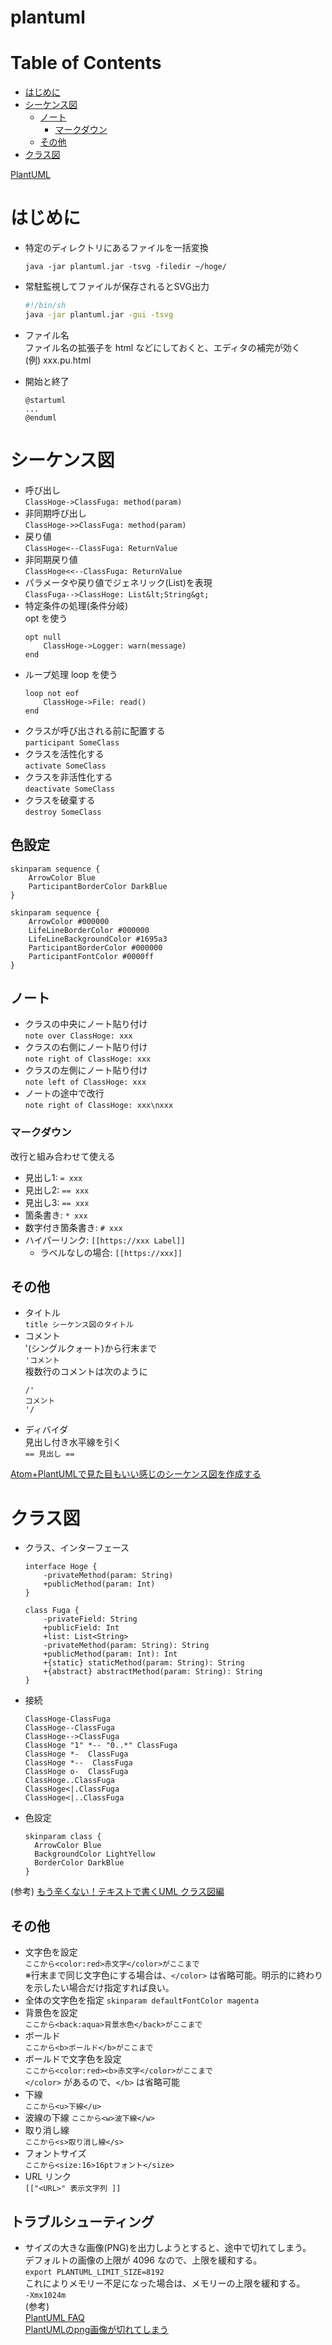 # plantuml

Table of Contents
=================

* [はじめに](#はじめに)
* [シーケンス図](#シーケンス図)
   * [ノート](#ノート)
      * [マークダウン](#マークダウン)
   * [その他](#その他)
* [クラス図](#クラス図)

[PlantUML](http://plantuml.com/)

# はじめに
* 特定のディレクトリにあるファイルを一括変換  
  ```
  java -jar plantuml.jar -tsvg -filedir ~/hoge/
  ```
* 常駐監視してファイルが保存されるとSVG出力  
  ```bash
  #!/bin/sh
  java -jar plantuml.jar -gui -tsvg
  ```
* ファイル名  
ファイル名の拡張子を html などにしておくと、エディタの補完が効く  
(例) xxx.pu.html

* 開始と終了  
  ```
  @startuml
  ...
  @enduml
  ```

# シーケンス図
* 呼び出し  
  `ClassHoge->ClassFuga: method(param)`
* 非同期呼び出し  
  `ClassHoge->>ClassFuga: method(param)`
* 戻り値  
  `ClassHoge<--ClassFuga: ReturnValue`
* 非同期戻り値  
  `ClassHoge<<--ClassFuga: ReturnValue`
* パラメータや戻り値でジェネリック(List<String>)を表現  
  `ClassFuga-->ClassHoge: List&lt;String&gt;`
* 特定条件の処理(条件分岐)  
opt を使う
  ```
  opt null
      ClassHoge->Logger: warn(message)
  end
  ```
* ループ処理
loop を使う  
  ```
  loop not eof
      ClassHoge->File: read()
  end
  ```
* クラスが呼び出される前に配置する  
`participant SomeClass`
* クラスを活性化する  
`activate SomeClass`
* クラスを非活性化する  
`deactivate SomeClass`
* クラスを破棄する  
`destroy SomeClass`


## 色設定
```
skinparam sequence {
    ArrowColor Blue
    ParticipantBorderColor DarkBlue
}
```
```
skinparam sequence {
    ArrowColor #000000
    LifeLineBorderColor #000000
    LifeLineBackgroundColor #1695a3
    ParticipantBorderColor #000000
    ParticipantFontColor #0000ff
}
```

## ノート
* クラスの中央にノート貼り付け  
  `note over ClassHoge: xxx`
* クラスの右側にノート貼り付け  
  `note right of ClassHoge: xxx`
* クラスの左側にノート貼り付け  
  `note left of ClassHoge: xxx`
* ノートの途中で改行  
  `note right of ClassHoge: xxx\nxxx`

### マークダウン
改行と組み合わせて使える
* 見出し1: `= xxx`
* 見出し2: `== xxx`
* 見出し3: `== xxx`
* 箇条書き: `* xxx`
* 数字付き箇条書き: `# xxx`
* ハイパーリンク: `[[https://xxx Label]]`  
  * ラベルなしの場合: `[[https://xxx]]`



## その他
* タイトル  
  `title シーケンス図のタイトル`
* コメント  
'(シングルクォート)から行末まで  
  `'コメント`  
複数行のコメントは次のように
  ```
  /'
  コメント
  '/
  ```
* ディバイダ  
見出し付き水平線を引く  
`== 見出し ==`

[Atom+PlantUMLで見た目もいい感じのシーケンス図を作成する](https://qiita.com/k_nakayama/items/77ca73753ebd049a66de)

# クラス図
* クラス、インターフェース
  ```
  interface Hoge {
      -privateMethod(param: String)
      +publicMethod(param: Int)
  }

  class Fuga {
      -privateField: String
      +publicField: Int
      +list: List<String>
      -privateMethod(param: String): String
      +publicMethod(param: Int): Int
      +{static} staticMethod(param: String): String
      +{abstract} abstractMethod(param: String): String
  }
  ```

* 接続  
  ```
  ClassHoge-ClassFuga
  ClassHoge--ClassFuga
  ClassHoge-->ClassFuga
  ClassHoge "1" *-- "0..*" ClassFuga
  ClassHoge *-  ClassFuga
  ClassHoge *--  ClassFuga
  ClassHoge o-  ClassFuga
  ClassHoge..ClassFuga
  ClassHoge<|.ClassFuga
  ClassHoge<|..ClassFuga
  ```

* 色設定  
  ```
  skinparam class {
    ArrowColor Blue
    BackgroundColor LightYellow
    BorderColor DarkBlue
  }
  ```

(参考) [もう辛くない！テキストで書くUML クラス図編](https://qiita.com/ykawakami/items/f6688b845945669f0ce5)

## その他
  
* 文字色を設定  
  `ここから<color:red>赤文字</color>がここまで`  
  ※行末まで同じ文字色にする場合は、`</color>` は省略可能。明示的に終わりを示したい場合だけ指定すれば良い。
* 全体の文字色を指定
  `skinparam defaultFontColor magenta`
* 背景色を設定  
  `ここから<back:aqua>背景水色</back>がここまで`
* ボールド  
  `ここから<b>ボールド</b>がここまで`
* ボールドで文字色を設定  
  `ここから<color:red><b>赤文字</color>がここまで`  
  `</color>` があるので、`</b>` は省略可能
* 下線  
  `ここから<u>下線</u>`
* 波線の下線
  `ここから<w>波下線</w>`
* 取り消し線  
  `ここから<s>取り消し線</s>`
* フォントサイズ  
  `ここから<size:16>16ptフォント</size>`
* URL リンク  
  `[["<URL>" 表示文字列 ]]`


## トラブルシューティング

* サイズの大きな画像(PNG)を出力しようとすると、途中で切れてしまう。  
  デフォルトの画像の上限が 4096 なので、上限を緩和する。  
  `export PLANTUML_LIMIT_SIZE=8192`  
  これによりメモリー不足になった場合は、メモリーの上限を緩和する。  
  `-Xmx1024m`  
  (参考)  
  [PlantUML FAQ](https://plantuml.com/ja/faq)  
  [PlantUMLのpng画像が切れてしまう](https://www.pospome.work/entry/20160422/1461322513)  

